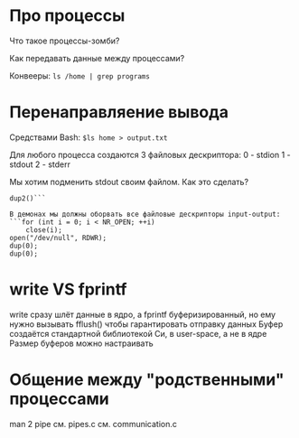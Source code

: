 # Про процессы

Что такое процессы-зомби?

Как передавать данные между процессами?

Конвееры:
```ls /home | grep programs```

# Перенаправляение вывода
Средствами Bash:
```$ls home > output.txt```

Для любого процесса создаются 3 файловых дескриптора:
0 - stdion
1 - stdout
2 - stderr

Мы хотим подменить stdout своим файлом. Как это сделать?
```dup()
dup2()```

В демонах мы должны оборвать все файловые дескрипторы input-output:
```for (int i = 0; i < NR_OPEN; ++i)
    close(i);
open("/dev/null", RDWR);
dup(0);
dup(0);
```

# write VS fprintf
write сразу шлёт данные в ядро, а fprintf буферизированный, но ему нужно вызывать fflush() чтобы гарантировать отправку данных
Буфер создаётся стандартной библиотекой Си, в user-space, а не в ядре
Размер буферов можно настраивать 

# Общение между "родственными" процессами
man 2 pipe
см. pipes.c
см. communication.c

